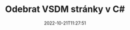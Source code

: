 ---
############################# Static ############################
layout: "auto-gen-merger"
date: 2022-10-21T11:27:51
draft: false
otherformats: docx dot dotm dotx epub html mht mhtml odp ods odt one otp ott pdf pps

############################# Head ############################
head_title: "Odebrat VSDM stránky v C#"
head_description: "Odeberte nebo smažte jednu stránku nebo kolekci stránek ze souboru VSDM v C# obrácením pořadí stránek pomocí rozhraní API pro slučování dokumentů."

############################# Header ############################
title: "Odebrat VSDM stránky v C#"
description: "Odstraňte VSDM stránky pomocí několika řádků kódu .NET."
bg_image: "https://cms.admin.containerize.com/templates/aspose/App_Themes/V3/images/bg/header1.png"
bg_overlay: false
button:
    enable: true
    icon: "fas fa-arrow-down"
    label: "Stáhněte si zkušební verzi zdarma"
    link: "https://downloads.groupdocs.com/merger/net"

############################# SubMenu ############################
submenu:
    enable: true

    left:
        img_alt: "GroupDocs.Merger for .NET"
        image: "https://cms.admin.containerize.com/templates/groupdocs/images/product-logos/90x90-noborder/groupdocs-merger-net.png"
        product: "GroupDocs.Merger"
        platform: ".NET"

    middle:
        button:

            # button loop
            - link: "https://apireference.groupdocs.com/merger/net"
              text: "Reference API"

            # button loop
            - link: "https://github.com/groupdocs-merger"
              text: "Příklady kódu"

            # button loop
            - link: "https://products.groupdocs.app/merger/family"
              text: "Živá ukázka"

            # button loop
            - link: "https://purchase.groupdocs.com/pricing/merger/net"
              text: "Ceny"

    right:
        link_download: "https://downloads.groupdocs.com/merger"
        link_learn: "https://docs.groupdocs.com/merger/net"
        link_buy: "https://purchase.groupdocs.com"

############################# About ############################
about:
    enable: true
    title: "O GroupDocs.Merger for .NET API"
    content: |
        [GroupDocs.Merger for .NET](/cs/merger/net/) nabízí jednoduché řešení pro bezpečné sloučení a rozdělení mezi širokou škálou formátů dokumentů včetně PDF, Microsoft Office (Word, Excel, PowerPoint , OneNote), OpenDocument, HTML, obrázky a mnoho dalších v aplikacích .NET. Přidáním několika řádků kódu proveďte několik operací s dokumentem, jako je přesun, odstranění, otočení, výměna, extrahování nebo změna orientace stránek v dokumentech. Rozhraní API pro slučování dokumentů také podporuje náhled stránek dokumentu jako obrázku pro analýzu struktury dokumentu, formátování a obsahu na stránce.
        
        GroupDocs.Merger API je správnou volbou pro podniková řešení, která vyžadují funkce pro odstraňování souborů ze stránek. Tato rozhraní API jsou dobře podporována na všech hlavních operačních systémech a platformách včetně .NET Framework, .NET Standard, .NET Core, Mono.

############################# Steps ############################
steps:
    enable: true
    title_left: "Odebrat VSDM stránky souboru v .NET"
    content_left: |
        [GroupDocs.Merger for .NET](/cs/merger/net/) usnadňuje vývojářům C# smazat jednu nebo několik konkrétních stránek v rámci VSDM soubor provedením několika snadných kroků.
        
        * Inicializujte **RemoveOptions** s čísly stránek, které chcete odstranit.
        * Vytvořte novou instanci **Merger** a předejte cestu ke zdrojovému dokumentu jako parametr konstruktoru.
        * Zavolejte **RemovePages** a předejte objekt **RemoveOptions**.
        * Zavolejte **Uložit** a zadejte cestu k souboru pro uložení výsledného dokumentu.

    title_right: "Požadavky na systém"
    content_right: |
        Rozhraní API GroupDocs.Merger for .NET jsou podporována na všech hlavních platformách a operačních systémech. Před spuštěním níže uvedeného kódu se prosím ujistěte, že máte na svém systému nainstalovány následující předpoklady.

        * Operační systémy: Microsoft Windows, Linux, MacOS
        * Vývojová prostředí: Visual Studio, Xamarin, MonoDevelop
        * Rámce: .NET Framework, .NET Standard, .NET Core, Mono
        * Stáhněte si nejnovější verzi GroupDocs.Merger for .NET z [NuGet](https://www.nuget.org/packages/groupdocs.merger)
         
    code: |
     {{% merger/additional-styles %}}
     {{< merger/code-merger title="Jak odstranit stránky souboru VSDM pomocí ukázkového kódu C#">}}

        ```csharp    
        // Odstraňte stránky souboru VSDM pomocí GroupDocs.Merger API
        // Inicializujte třídu RemoveOptions s vybranými čísly stránek
        RemoveOptions removeOptions = new RemoveOptions(new int[] { 3, 6 });

        // Okamžité sloučení se vstupním dokumentem VSDM
        using (Merger merger = new Merger("input.vsdm"))
          {
            // Zavolejte metodu RemovePages a předejte jí objekt RemoveOptions
            merger.RemovePages(removeOptions);
    
            // Zavolejte metodu Uložit a předejte požadovanou cestu k souboru pro uložení výstupního dokumentu
            merger.Save("output.vsdm");
          }
        ```
     {{< /merger/code-merger >}}

############################# Demos ############################
demos:
    enable: true
    title: "Živá ukázka – Odeberte VSDM stránek online"
    content: |
       Odstraňte stránky souborů VSDM hned teď na webu [GroupDocs.Merger Live Demos](https://products.groupdocs.app/splitter/remove-pages/vsdm).
       Živé demo má následující výhody.
        
############################# About Formats ############################
about_formats:
    enable: true

############################# More Formats ############################
more_formats:
    enable: true
    title: "Odebrat stránky z jiných formátů dokumentů"
    content: |
        API pro slučování a rozdělení dokumentů .NET pro formáty souborů a obrázky. Odeberte některé z oblíbených formátů souborů, jak je uvedeno níže.

############################# Back to top ###############################
back_to_top:
    enable: true
---